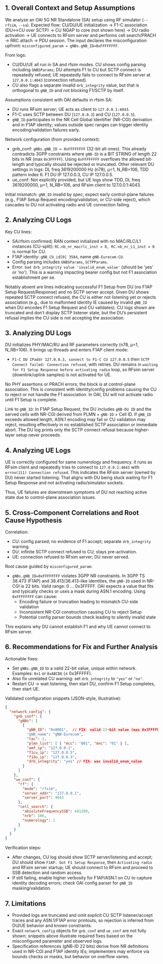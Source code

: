 ## 1. Overall Context and Setup Assumptions

We analyze an OAI 5G NR Standalone (SA) setup using RF simulator (`--rfsim`, `--sa`). Expected flow: CU/DU/UE initialization → F1-C association (DU↔CU over SCTP) → CU NGAP to core (not shown here) → DU radio activation → UE connects to RFsim server and performs cell search/PRACH → RRC attach → PDU session. The input declares the misconfiguration upfront: `misconfigured_param = gNBs.gNB_ID=0xFFFFFFFF`.

From logs:
- CU/DU/UE all run in SA and rfsim modes. CU shows config parsing including `GNBSParams`; DU attempts F1 to CU but SCTP connect is repeatedly refused; UE repeatedly fails to connect to RFsim server at `127.0.0.1:4043` (connection refused).
- CU also flags a separate invalid `drb_integrity` value, but that is orthogonal to `gNB_ID` and not blocking F1/SCTP by itself.

Assumptions consistent with OAI defaults in rfsim SA:
- DU runs RFsim server; UE acts as client to `127.0.0.1:4043`.
- F1-C uses SCTP between DU (`127.0.0.3`) and CU (`127.0.0.5`).
- `gNB_ID` participates in the NR Cell Global Identifier (NR-CGI) derivation and in F1AP identity; values outside spec ranges can trigger identity encoding/validation failures early.

Network configuration (from provided context):
- gnb_conf: `gNBs.gNB_ID = 0xFFFFFFFF` (32-bit all-ones). This already contradicts 3GPP constraints where `gNB-ID` is a BIT STRING of length 22 bits in NR (max `0x3FFFFF`). Using `0xFFFFFFFF` overflows the allowed bit-length and typically should be rejected or truncated. Other relevant DU settings in logs: DL freq 3619200000 Hz (n78), µ=1, N_RB=106, TDD pattern index 6. F1 DU IP 127.0.0.3, CU IP 127.0.0.5.
- ue_conf: Not explicitly provided, but UE logs show TDD, DL freq 3619200000, µ=1, N_RB=106, and RFsim client to 127.0.0.1:4043.

Initial mismatch: `gNB_ID` invalid by spec; expect early control-plane failures (e.g., F1AP Setup Request encoding/validation, or CU-side reject), which cascades to DU not activating radio and UE connection failing.

## 2. Analyzing CU Logs

Key CU lines:
- SA/rfsim confirmed; RAN context initialized with no MAC/RLC/L1 instances (CU-split): `RC.nb_nr_macrlc_inst = 0, RC.nb_nr_L1_inst = 0` is normal for CU.
- F1AP identity: `gNB_CU_id[0] 3584`, name `gNB-Eurecom-CU`.
- Config parsing includes `GNBSParams`, `SCTPParams`.
- Error: `bad drb_integrity value 'invalid_enum_value'` (should be 'yes' or 'no'). This is a warning impacting bearer config but not F1 association establishment per se.

Notably absent are lines indicating successful F1 Setup from DU (no F1AP Setup Request/Response) and no SCTP server accept. Given DU shows repeated SCTP connect refused, the CU is either not listening yet or rejects association (e.g., due to malformed identity IE caused by invalid `gNB_ID` when DU encodes F1 Setup Request and CU validates). CU logs shown are truncated and don’t display SCTP listener state, but the DU’s persistent refusal implies the CU side is not accepting the association.

## 3. Analyzing DU Logs

DU initializes PHY/MAC/RU and RF parameters correctly (n78, µ=1, N_RB=106). It brings up threads and enters F1AP client mode:
- `F1-C DU IPaddr 127.0.0.3, connect to F1-C CU 127.0.0.5` then `SCTP Connect failed: Connection refused`, with retries. DU remains in `waiting for F1 Setup Response before activating radio` loop, so RFsim server (downlink/uplink samples) is not activated for UE.

No PHY assertions or PRACH errors; the block is at control-plane association. This is consistent with identity/config problems causing the CU to reject or not handle the F1 association. In OAI, DU will not activate radio until F1 Setup is complete.

Link to `gNB_ID`: In F1AP Setup Request, the DU includes `gNB-DU ID` and the served cells with NR-CGI derived from PLMN + `gNB-ID` + Cell ID. If `gNB_ID` exceeds allowed length, ASN.1 encoding may fail or CU validation may reject, resulting effectively in no established SCTP association or immediate abort. The DU log prints only the SCTP connect refusal because higher-layer setup never proceeds.

## 4. Analyzing UE Logs

UE is correctly configured for same numerology and frequency. It runs as RFsim client and repeatedly tries to connect to `127.0.0.1:4043` with `errno(111) Connection refused`. This indicates the RFsim server (owned by DU) never started listening. That aligns with DU being stuck waiting for F1 Setup Response and not activating radio/simulator sockets.

Thus, UE failures are downstream symptoms of DU not reaching active state due to control-plane association issues.

## 5. Cross-Component Correlations and Root Cause Hypothesis

Correlation:
- CU: config parsed; no evidence of F1 accept; separate `drb_integrity` warning.
- DU: infinite SCTP connect refused to CU; stays pre-activation.
- UE: connection refused to RFsim server; DU never served.

Root cause guided by `misconfigured_param`:
- `gNBs.gNB_ID=0xFFFFFFFF` violates 3GPP NR constraints. In 3GPP TS 38.473 (F1AP) and 38.413/38.413-like identities, the `gNB-ID` used in NR-CGI is 22 bits. Valid range: 0 … 0x3FFFFF. OAI expects a value that fits and typically checks or uses a mask during ASN.1 encoding. Using `0xFFFFFFFF` can cause:
  - Encoding failure or truncation leading to mismatch CU-side validation
  - Inconsistent NR-CGI construction causing CU to reject Setup
  - Potential config parser bounds check leading to silently invalid state

This explains why DU cannot establish F1 and why UE cannot connect to RFsim server.

## 6. Recommendations for Fix and Further Analysis

Actionable fixes:
- Set `gNBs.gNB_ID` to a valid 22-bit value, unique within network. Examples: `0x1` or `0xABCDE` (≤ 0x3FFFFF).
- Also fix unrelated CU warning: set `drb_integrity` to `"yes"` or `"no"`.
- Restart CU → wait listening, then start DU, confirm F1 Setup completes, then start UE.

Validated configuration snippets (JSON-style, illustrative):

```json
{
  "network_config": {
    "gnb_conf": {
      "gNBs": [
        {
          "gNB_ID": "0x0001",  // FIX: valid 22-bit value (max 0x3FFFFF)
          "gNB_name": "gNB-Eurecom",
          "tac": 1,
          "plmn_list": [ { "mcc": "001", "mnc": "01" } ],
          "amf_ip": "127.0.0.1",
          "f1cu_ip": "127.0.0.5",
          "f1du_ip": "127.0.0.3",
          "drb_integrity": "yes" // FIX: was invalid_enum_value
        }
      ]
    },
    "ue_conf": {
      "rf": {
        "mode": "rfsim",
        "server_addr": "127.0.0.1",
        "server_port": 4043
      },
      "cell_search": {
        "absoluteFrequencySSB": 641280,
        "nrb": 106,
        "numerology": 1
      }
    }
  }
}
```

Verification steps:
- After changes, CU log should show SCTP server/listening and accept; DU should show `F1AP: Got F1 Setup Response`, then `Activating radio` and RFsim server startup; UE should connect to RFsim and proceed to SSB detection and random access.
- If still failing, enable higher verbosity for F1AP/ASN.1 on CU to capture identity decoding errors; check OAI config parser for `gNB_ID` masking/validation.

## 7. Limitations

- Provided logs are truncated and omit explicit CU SCTP listener/accept traces and any ASN.1/F1AP error printouts, so rejection is inferred from DU/UE behavior and known constraints.
- Exact `network_config` objects for `gnb_conf` and `ue_conf` are not fully shown; snippets above illustrate required fixes based on the misconfigured parameter and observed logs.
- Specification references (gNB-ID 22 bits) derive from NR definitions used in NR-CGI and F1AP identity IEs; implementers may enforce via bounds checks or masks, but behavior on overflow varies.

